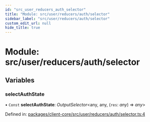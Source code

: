 ```yaml
---
id: "src_user_reducers_auth_selector"
title: "Module: src/user/reducers/auth/selector"
sidebar_label: "src/user/reducers/auth/selector"
custom_edit_url: null
hide_title: true
---
```


# Module: src/user/reducers/auth/selector

## Variables

### selectAuthState

• `Const` **selectAuthState**: *OutputSelector*<any, any, (`res`: *any*) => *any*\>

Defined in: [packages/client-core/src/user/reducers/auth/selector.ts:4](https://github.com/xr3ngine/xr3ngine/blob/77d12cea0/packages/client-core/src/user/reducers/auth/selector.ts#L4)
